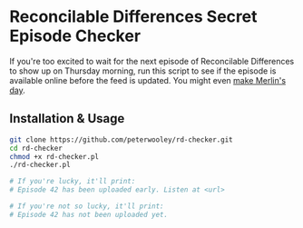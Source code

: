 # Reconcilable Differences Secret Episode Checker
If you're too excited to wait for the next episode of Reconcilable Differences to show up on Thursday morning, run this script to see if the episode is available online before the feed is updated. You might even [make Merlin's day](https://twitter.com/hotdogsladies/status/748340960304586754).

## Installation & Usage
```sh
git clone https://github.com/peterwooley/rd-checker.git
cd rd-checker
chmod +x rd-checker.pl
./rd-checker.pl

# If you're lucky, it'll print:
# Episode 42 has been uploaded early. Listen at <url>

# If you're not so lucky, it'll print:
# Episode 42 has not been uploaded yet.
```
